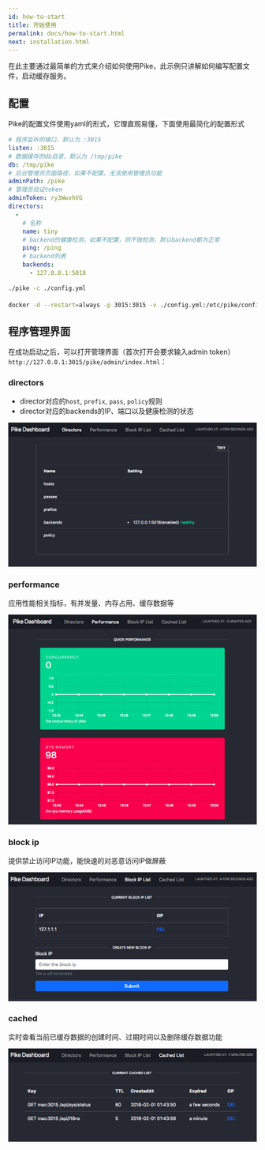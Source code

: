 ```yaml
---
id: how-to-start
title: 开始使用
permalink: docs/how-to-start.html
next: installation.html
---
```


在此主要通过最简单的方式来介绍如何使用Pike，此示例只讲解如何编写配置文件，启动缓存服务。

## 配置

Pike的配置文件使用yaml的形式，它理直观易懂，下面使用最简化的配置形式

```yaml
# 程序监听的端口，默认为 :3015
listen: :3015
# 数据缓存的db目录，默认为 /tmp/pike
db: /tmp/pike
# 后台管理员页面路径，如果不配置，无法使用管理员功能
adminPath: /pike
# 管理员验证token
adminToken: ry3WwvhVG
directors:
  -
    # 名称
    name: tiny 
    # backend的健康检测，如果不配置，则不做检测，默认backend都为正常
    ping: /ping
    # backend列表
    backends:
      - 127.0.0.1:5018
```

```bash
./pike -c ./config.yml

docker -d --restart=always -p 3015:3015 -v ./config.yml:/etc/pike/config.yml vicanso/pike
```

## 程序管理界面

在成功启动之后，可以打开管理界面（首次打开会要求输入admin token） `http://127.0.0.1:3015/pike/admin/index.html`：

### directors

- director对应的`host`, `prefix`, `pass`, `policy`规则
- director对应的backends的IP、端口以及健康检测的状态 

![](../images/docs/directors.png)

### performance

应用性能相关指标，有并发量、内存占用、缓存数据等

![](../images/docs/performance.png)

### block ip

提供禁止访问IP功能，能快速的对恶意访问IP做屏蔽

![](../images/docs/block-ip.png)

### cached

实时查看当前已缓存数据的创建时间、过期时间以及删除缓存数据功能

![](../images/docs/cached-list.png)

